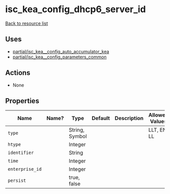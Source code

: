 # isc_kea_config_dhcp6_server_id

[Back to resource list](../README.md#resources)

## Uses

- [partial/isc_kea__config_auto_accumulator_kea](partial/isc_kea__config_auto_accumulator_kea.md)
- [partial/isc_kea__config_parameters_common](partial/isc_kea__config_parameters_common.md)

## Actions

- None

## Properties

| Name            | Name? | Type           | Default | Description | Allowed Values |
| --------------- | ----- | -------------- | ------- | ----------- | -------------- |
| `type`          |       | String, Symbol |         |             | LLT, EN, LL    |
| `htype`         |       | Integer        |         |             |                |
| `identifier`    |       | String         |         |             |                |
| `time`          |       | Integer        |         |             |                |
| `enterprise_id` |       | Integer        |         |             |                |
| `persist`       |       | true, false    |         |             |                |
